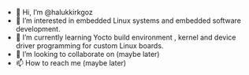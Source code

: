 - 👋 Hi, I’m @halukkirkgoz
- 👀 I’m interested in embedded Linux systems and embedded software development.
- 🌱 I’m currently learning Yocto build environment , kernel and device driver programming for custom Linux boards.
- 💞️ I’m looking to collaborate on (maybe later)
- 📫 How to reach me (maybe later)

<!---
halukkirkgoz/halukkirkgoz is a ✨ special ✨ repository because its `README.md` (this file) appears on your GitHub profile.
You can click the Preview link to take a look at your changes.
--->
